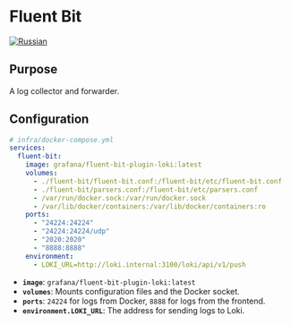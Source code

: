 # Fluent Bit
[![Russian](https://img.shields.io/badge/lang-Russian-blue.svg)](../../../ru/infra/fluent-bit/index.md)

## Purpose

A log collector and forwarder.

## Configuration

```yaml
# infra/docker-compose.yml
services:
  fluent-bit:
    image: grafana/fluent-bit-plugin-loki:latest
    volumes:
      - ./fluent-bit/fluent-bit.conf:/fluent-bit/etc/fluent-bit.conf
      - ./fluent-bit/parsers.conf:/fluent-bit/etc/parsers.conf
      - /var/run/docker.sock:/var/run/docker.sock
      - /var/lib/docker/containers:/var/lib/docker/containers:ro
    ports:
      - "24224:24224"
      - "24224:24224/udp"
      - "2020:2020"
      - "8888:8888"
    environment:
      - LOKI_URL=http://loki.internal:3100/loki/api/v1/push
```

- **`image`**: `grafana/fluent-bit-plugin-loki:latest`
- **`volumes`**: Mounts configuration files and the Docker socket.
- **`ports`**: `24224` for logs from Docker, `8888` for logs from the frontend.
- **`environment.LOKI_URL`**: The address for sending logs to Loki.